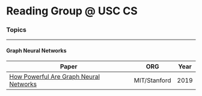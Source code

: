 # Reading Group @ USC CS

### Topics
---

#### Graph Neural Networks
| Paper | ORG | Year
|-------|---------|------|
|[How Powerful Are Graph Neural Networks](https://arxiv.org/pdf/1810.00826.pdf)| MIT/Stanford | 2019
